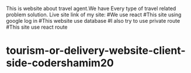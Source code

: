 This is website about travel agent.We have Every type of travel related problem solution.
Live site link of my site: 
#We use react
#This site using google log in
#This website use database
#I also try to use private route
#This site use react route
# tourism-or-delivery-website-client-side-codershamim20

